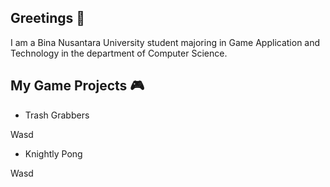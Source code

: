 ## Greetings 👋
I am a Bina Nusantara University student majoring in Game Application and Technology in the department of Computer Science.

## My Game Projects 🎮
- Trash Grabbers
<p>Wasd</p>

- Knightly Pong
<p>Wasd</p>

<!--
**bibyru/bibyru** is a ✨ _special_ ✨ repository because its `README.md` (this file) appears on your GitHub profile.

Here are some ideas to get you started:

- 🔭 I’m currently working on ...
- 🌱 I’m currently learning ...
- 👯 I’m looking to collaborate on ...
- 🤔 I’m looking for help with ...
- 💬 Ask me about ...
- 📫 How to reach me: ...
- 😄 Pronouns: ...
- ⚡ Fun fact: ...
-->
